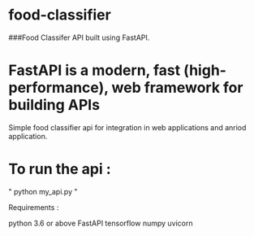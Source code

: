 # food-classifier
###Food Classifer API built using FastAPI.
# FastAPI is a modern, fast (high-performance), web framework for building APIs
Simple food classifier api for integration in web applications and anriod application.

# To run the api :

" python my_api.py "

Requirements :

python 3.6 or above 
FastAPI
tensorflow
numpy
uvicorn

